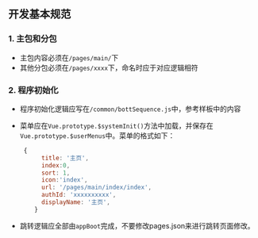 ## 开发基本规范

### 1. 主包和分包

* 主包内容必须在`/pages/main/`下
* 其他分包必须在`/pages/xxxx`下，命名时应于对应逻辑相符

### 2. 程序初始化

* 程序初始化逻辑应写在`/common/bottSequence.js`中，参考样板中的内容

* 菜单应在`Vue.prototype.$systemInit()`方法中加载，并保存在`Vue.prototype.$userMenus`中。菜单的格式如下：

  ```js
   {
        title: '主页',
        index:0,
        sort: 1,
        icon:'index',
        url: '/pages/main/index/index',
        authId: 'xxxxxxxxxx',
        displayName: '主页',
      }
  ```

* 跳转逻辑应全部由`appBoot`完成，不要修改pages.json来进行跳转页面修改。
